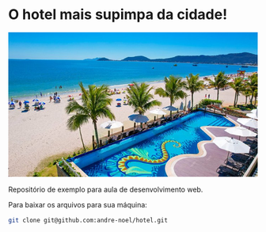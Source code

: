 # O hotel mais supimpa da cidade!

![Hotel Supimpa](imagens/palace-praia-hotel.jpg)

Repositório de exemplo para aula de desenvolvimento web.

Para baixar os arquivos para sua máquina:

```sh
git clone git@github.com:andre-noel/hotel.git
```
